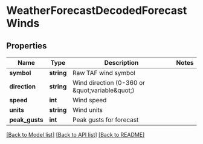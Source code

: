 # WeatherForecastDecodedForecastWinds

## Properties
Name | Type | Description | Notes
------------ | ------------- | ------------- | -------------
**symbol** | **string** | Raw TAF wind symbol | 
**direction** | **string** | Wind direction (0-360 or \&quot;variable\&quot;) | 
**speed** | **int** | Wind speed | 
**units** | **string** | Wind units | 
**peak_gusts** | **int** | Peak gusts for forecast | 

[[Back to Model list]](../../README.md#documentation-for-models) [[Back to API list]](../../README.md#documentation-for-api-endpoints) [[Back to README]](../../README.md)


